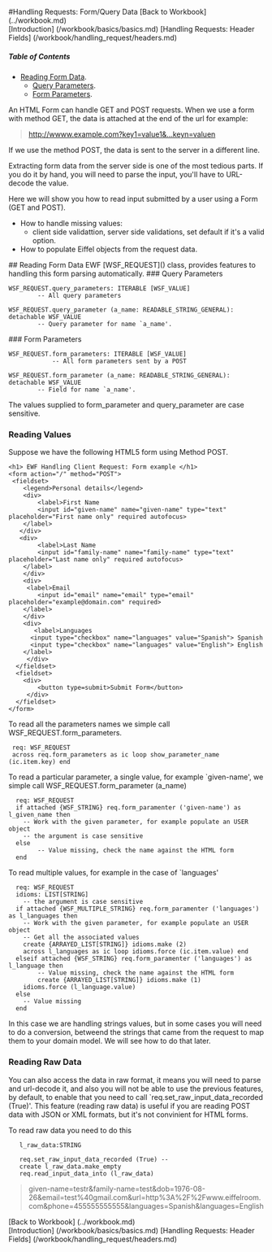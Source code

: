 
#Handling Requests: Form/Query Data
[Back to Workbook] (../workbook.md) 		
[Introduction] (/workbook/basics/basics.md)
[Handling Requests: Header Fields] (/workbook/handling_request/headers.md)

##### Table of Contents  
- [Reading Form Data](#read).
  - [Query Parameters](#query).
  - [Form Parameters](#form).

An HTML Form can handle GET and POST requests.
When we use a form with method GET, the data is attached at the end of the url for example:

>http://wwww.example.com?key1=value1&...keyn=valuen

If we use the method POST, the data is sent to the server in a different line.

Extracting form data from the server side is one of the most tedious parts. If you do it by hand, you will need 
to parse the input, you'll have to URL-decode the value.

Here we will show you how to read input submitted by a user using a Form (GET and POST).
 * How to handle missing values:
   * client side validattion, server side validations, set default if it's a valid option.
 * How to populate Eiffel objects from the request data.          

<a name="read"/>
## Reading Form Data
EWF [WSF_REQUEST]() class, provides features to handling this form parsing automatically.

<a name="query"/>
### Query Parameters

	WSF_REQUEST.query_parameters: ITERABLE [WSF_VALUE]
			-- All query parameters
	
	WSF_REQUEST.query_parameter (a_name: READABLE_STRING_GENERAL): detachable WSF_VALUE
			-- Query parameter for name `a_name'.
<a name="form"/>
### Form Parameters

	WSF_REQUEST.form_parameters: ITERABLE [WSF_VALUE]
      			-- All form parameters sent by a POST
      
	WSF_REQUEST.form_parameter (a_name: READABLE_STRING_GENERAL): detachable WSF_VALUE
			-- Field for name `a_name'.

The values supplied to form_parameter and query_parameter are case sensitive.


### Reading Values

Suppose we have the following HTML5 form using Method POST.

```
<h1> EWF Handling Client Request: Form example </h1>  
<form action="/" method="POST">
 <fieldset> 
    <legend>Personal details</legend> 
    <div> 
        <label>First Name
	    <input id="given-name" name="given-name" type="text" placeholder="First name only" required autofocus> 
	</label>
   </div>
   <div> 
        <label>Last Name
	    <input id="family-name" name="family-name" type="text" placeholder="Last name only" required autofocus> 
	</label>
    </div>
    <div>
	 <label>Email 
	    <input id="email" name="email" type="email" placeholder="example@domain.com" required>
	</label> 
    </div> 
    <div>  
       <label>Languages 
	  <input type="checkbox" name="languages" value="Spanish"> Spanish
	  <input type="checkbox" name="languages" value="English"> English 
	</label> 
     </div> 
  </fieldset>
  <fieldset> 
  	<div> 
	    <button type=submit>Submit Form</button> 
	 </div> 
  </fieldset> 
</form>
```
To read all the parameters names we simple call WSF_REQUEST.form_parameters. 

```
 req: WSF_REQUEST
 across req.form_parameters as ic loop show_parameter_name (ic.item.key) end
```
To read a particular parameter, a single value, for example `given-name', we simple call WSF_REQUEST.form_parameter (a_name)
```
  req: WSF_REQUEST 
  if attached {WSF_STRING} req.form_paramenter ('given-name') as l_given_name then
  	-- Work with the given parameter, for example populate an USER object
  	-- the argument is case sensitive
  else
        -- Value missing, check the name against the HTML form 
  end
```

To read multiple values, for example in the case of `languages'

```
  req: WSF_REQUEST 
  idioms: LIST[STRING]
  	-- the argument is case sensitive
  if attached {WSF_MULTIPLE_STRING} req.form_paramenter ('languages') as l_languages then
  	-- Work with the given parameter, for example populate an USER object
  	-- Get all the associated values
  	create {ARRAYED_LIST[STRING]} idioms.make (2)
	across l_languages as ic loop idioms.force (ic.item.value) end
  elseif attached {WSF_STRING} req.form_paramenter ('languages') as l_language then
        -- Value missing, check the name against the HTML form 
        create {ARRAYED_LIST[STRING]} idioms.make (1)
	idioms.force (l_language.value)
  else
  	-- Value missing 
  end
```
In this case we are handling strings values, but in some cases you will need to do a conversion, betweend the strings that came from the request to map them to your domain model. We will see how to do that later.

### Reading Raw Data
You can also access the data in raw format, it means you will need to parse and url-decode it, and also you will not be able to use the previous features, by default, to enable that you need to call `req.set_raw_input_data_recorded (True)'. This feature (reading raw data) is useful if you are reading POST data with JSON or XML formats, but it's not convinient for HTML forms.

To read raw data you need to do this

```
   l_raw_data:STRING
   
   req.set_raw_input_data_recorded (True) --
   create l_raw_data.make_empty
   req.read_input_data_into (l_raw_data)
```

> given-name=testr&family-name=test&dob=1976-08-26&email=test%40gmail.com&url=http%3A%2F%2Fwww.eiffelroom.com&phone=455555555555&languages=Spanish&languages=English			



[Back to Workbook] (../workbook.md) 		
[Introduction] (/workbook/basics/basics.md)
[Handling Requests: Header Fields] (/workbook/handling_request/headers.md)

